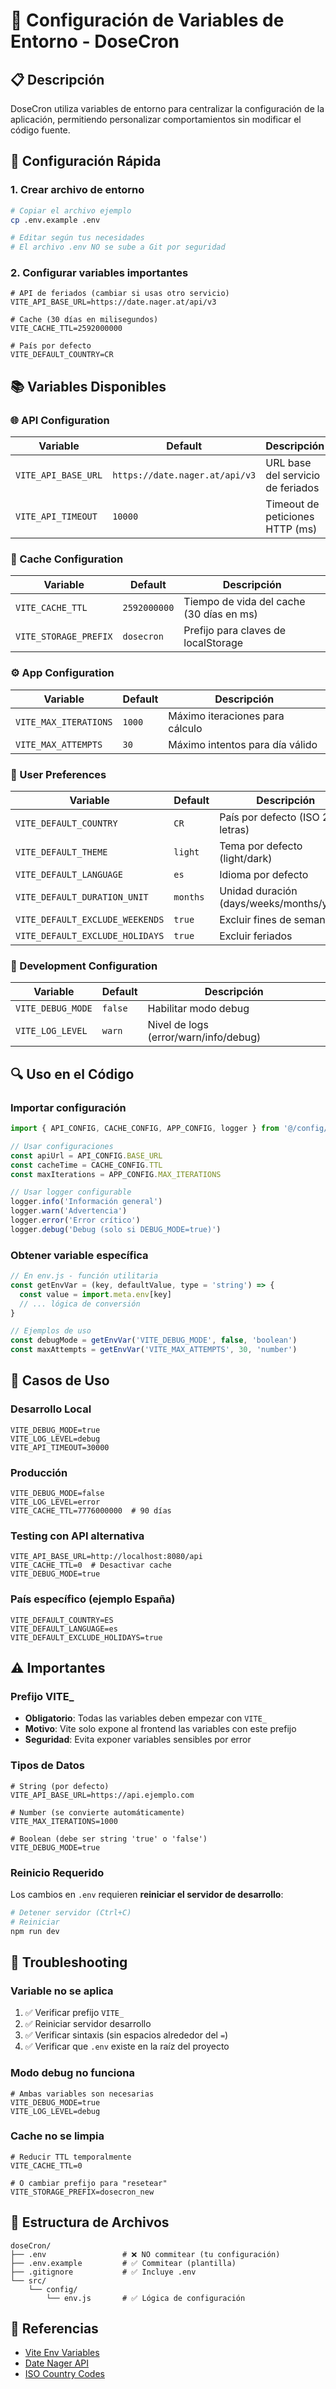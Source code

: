 # 🔧 Configuración de Variables de Entorno - DoseCron

## 📋 Descripción

DoseCron utiliza variables de entorno para centralizar la configuración de la aplicación, permitiendo personalizar comportamientos sin modificar el código fuente.

## 🚀 Configuración Rápida

### 1. Crear archivo de entorno

```bash
# Copiar el archivo ejemplo
cp .env.example .env

# Editar según tus necesidades
# El archivo .env NO se sube a Git por seguridad
```

### 2. Configurar variables importantes

```env
# API de feriados (cambiar si usas otro servicio)
VITE_API_BASE_URL=https://date.nager.at/api/v3

# Cache (30 días en milisegundos)
VITE_CACHE_TTL=2592000000

# País por defecto
VITE_DEFAULT_COUNTRY=CR
```

## 📚 Variables Disponibles

### 🌐 API Configuration
| Variable | Default | Descripción |
|----------|---------|-------------|
| `VITE_API_BASE_URL` | `https://date.nager.at/api/v3` | URL base del servicio de feriados |
| `VITE_API_TIMEOUT` | `10000` | Timeout de peticiones HTTP (ms) |

### 💾 Cache Configuration  
| Variable | Default | Descripción |
|----------|---------|-------------|
| `VITE_CACHE_TTL` | `2592000000` | Tiempo de vida del cache (30 días en ms) |
| `VITE_STORAGE_PREFIX` | `dosecron` | Prefijo para claves de localStorage |

### ⚙️ App Configuration
| Variable | Default | Descripción |
|----------|---------|-------------|
| `VITE_MAX_ITERATIONS` | `1000` | Máximo iteraciones para cálculo |
| `VITE_MAX_ATTEMPTS` | `30` | Máximo intentos para día válido |

### 🎨 User Preferences
| Variable | Default | Descripción |
|----------|---------|-------------|
| `VITE_DEFAULT_COUNTRY` | `CR` | País por defecto (ISO 2 letras) |
| `VITE_DEFAULT_THEME` | `light` | Tema por defecto (light/dark) |
| `VITE_DEFAULT_LANGUAGE` | `es` | Idioma por defecto |
| `VITE_DEFAULT_DURATION_UNIT` | `months` | Unidad duración (days/weeks/months/years) |
| `VITE_DEFAULT_EXCLUDE_WEEKENDS` | `true` | Excluir fines de semana |
| `VITE_DEFAULT_EXCLUDE_HOLIDAYS` | `true` | Excluir feriados |

### 🐛 Development Configuration
| Variable | Default | Descripción |
|----------|---------|-------------|
| `VITE_DEBUG_MODE` | `false` | Habilitar modo debug |
| `VITE_LOG_LEVEL` | `warn` | Nivel de logs (error/warn/info/debug) |

## 🔍 Uso en el Código

### Importar configuración

```javascript
import { API_CONFIG, CACHE_CONFIG, APP_CONFIG, logger } from '@/config/env.js'

// Usar configuraciones
const apiUrl = API_CONFIG.BASE_URL
const cacheTime = CACHE_CONFIG.TTL
const maxIterations = APP_CONFIG.MAX_ITERATIONS

// Usar logger configurable
logger.info('Información general')
logger.warn('Advertencia')
logger.error('Error crítico')
logger.debug('Debug (solo si DEBUG_MODE=true)')
```

### Obtener variable específica

```javascript
// En env.js - función utilitaria
const getEnvVar = (key, defaultValue, type = 'string') => {
  const value = import.meta.env[key]
  // ... lógica de conversión
}

// Ejemplos de uso
const debugMode = getEnvVar('VITE_DEBUG_MODE', false, 'boolean')
const maxAttempts = getEnvVar('VITE_MAX_ATTEMPTS', 30, 'number')
```

## 🎯 Casos de Uso

### Desarrollo Local
```env
VITE_DEBUG_MODE=true
VITE_LOG_LEVEL=debug
VITE_API_TIMEOUT=30000
```

### Producción
```env
VITE_DEBUG_MODE=false
VITE_LOG_LEVEL=error
VITE_CACHE_TTL=7776000000  # 90 días
```

### Testing con API alternativa
```env
VITE_API_BASE_URL=http://localhost:8080/api
VITE_CACHE_TTL=0  # Desactivar cache
VITE_DEBUG_MODE=true
```

### País específico (ejemplo España)
```env
VITE_DEFAULT_COUNTRY=ES
VITE_DEFAULT_LANGUAGE=es
VITE_DEFAULT_EXCLUDE_HOLIDAYS=true
```

## ⚠️ Importantes

### Prefijo VITE_
- **Obligatorio**: Todas las variables deben empezar con `VITE_`
- **Motivo**: Vite solo expone al frontend las variables con este prefijo
- **Seguridad**: Evita exponer variables sensibles por error

### Tipos de Datos
```env
# String (por defecto)
VITE_API_BASE_URL=https://api.ejemplo.com

# Number (se convierte automáticamente)
VITE_MAX_ITERATIONS=1000

# Boolean (debe ser string 'true' o 'false')
VITE_DEBUG_MODE=true
```

### Reinicio Requerido
Los cambios en `.env` requieren **reiniciar el servidor de desarrollo**:

```bash
# Detener servidor (Ctrl+C)
# Reiniciar
npm run dev
```

## 🔧 Troubleshooting

### Variable no se aplica
1. ✅ Verificar prefijo `VITE_`
2. ✅ Reiniciar servidor desarrollo
3. ✅ Verificar sintaxis (sin espacios alrededor del `=`)
4. ✅ Verificar que `.env` existe en la raíz del proyecto

### Modo debug no funciona
```env
# Ambas variables son necesarias
VITE_DEBUG_MODE=true
VITE_LOG_LEVEL=debug
```

### Cache no se limpia
```env
# Reducir TTL temporalmente
VITE_CACHE_TTL=0

# O cambiar prefijo para "resetear"
VITE_STORAGE_PREFIX=dosecron_new
```

## 📁 Estructura de Archivos

```
doseCron/
├── .env                 # ❌ NO commitear (tu configuración)
├── .env.example         # ✅ Commitear (plantilla)
├── .gitignore           # ✅ Incluye .env
└── src/
    └── config/
        └── env.js       # ✅ Lógica de configuración
```

## 🔗 Referencias

- [Vite Env Variables](https://vitejs.dev/guide/env-and-mode.html)
- [Date Nager API](https://date.nager.at/swagger/index.html)
- [ISO Country Codes](https://en.wikipedia.org/wiki/ISO_3166-1_alpha-2)